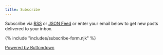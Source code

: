 ```yaml
---
title: Subscribe
---
```


Subscribe via [RSS](/feed.xml) or [JSON Feed](/feed.json) or enter your email below to get new posts delivered to your inbox.

{% include "includes/subscribe-form.njk" %}
  
<p class="powered-by-buttondown">
  <a href="https://buttondown.email/refer/seanlunsford" target="_blank">Powered by Buttondown</a>
</p>
